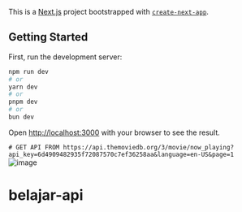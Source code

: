 This is a [Next.js](https://nextjs.org/) project bootstrapped with [`create-next-app`](https://github.com/vercel/next.js/tree/canary/packages/create-next-app).

## Getting Started

First, run the development server:

```bash
npm run dev
# or
yarn dev
# or
pnpm dev
# or
bun dev
```

Open [http://localhost:3000](http://localhost:3000) with your browser to see the result.

````# GET API FROM https://api.themoviedb.org/3/movie/now_playing?api_key=6d4909482935f72087570c7ef36258aa&language=en-US&page=1````
![image](https://github.com/wedangRyan/belajar-api/assets/44431152/204f5cc6-b131-49c2-b4d4-dc78c4e580dc)


# belajar-api
